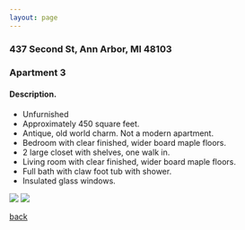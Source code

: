 ```yaml
---
layout: page
---
```


### 437 Second St, Ann Arbor, MI  48103

### Apartment 3
#### Description.

* Unfurnished
* Approximately 450 square feet.
* Antique, old world charm.  Not a modern apartment.
* Bedroom with clear finished, wider board maple floors.
* 2 large closet with shelves, one walk in.
* Living room with clear finished, wider board maple floors.
* Full bath with claw foot tub with shower.
* Insulated glass windows.

![](/assets/images/437second/437secondapt3pic1.jpg)
![](/assets/images/437second/437secondapt3pic2.jpg)

[back](/)

